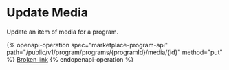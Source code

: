 # Update  Media

Update an item of media for a program.

{% openapi-operation spec="marketplace-program-api" path="/public/v1/program/programs/{programId}/media/{id}" method="put" %}
[Broken link](broken-reference)
{% endopenapi-operation %}
